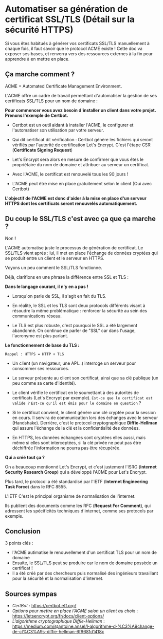 # Automatiser sa génération de certificat SSL/TLS (Détail sur la sécurité HTTPS)

Si vous êtes habitués à générer vos certificats SSL/TLS manuellement à chaque fois, il faut savoir que le protocol ACME existe ! Cette doc va exposer ses bases, et renverra vers des ressources externes à la fin pour apprendre à en mettre en place.

## Ça marche comment ?

ACME = Automated Certificate Management Environment.

L'ACME offre un cadre de travail permettant d'automatiser la gestion de ses certificats SSL/TLS pour un nom de domaine :

**Pour commencer vous avez besoin d'installer un client dans votre projet. Prenons l'exemple de Certbot.**

- Certbot est un outil aidant à installer l'ACME, le configurer et l'automatiser son utilisation par votre serveur.

- Qui dit certificat dit vérification : Certbot génère les fichiers qui seront vérifiés par l'autorité de certification Let's Encrypt. C'est l'étape CSR (**Certificate Signing Request**)

- Let's Encrypt sera alors en mesure de confirmer que vous êtes le propriétaire du nom de domaine et attribuer au serveur un certificat.

- Avec l'ACME, le certificat est renouvelé tous les 90 jours !

- L'ACME peut être mise en place gratuitement selon le client (Oui avec Certbot)

**L'objectif de l'ACME est donc d'aider à la mise en place d'un serveur HTTPS dont les certificats seront renouvelés automatiquement.**

## Du coup le SSL/TLS c'est avec ça que ça marche ?

Non !

L'ACME automatise juste le processus de génération de certificat. Le SSL/TLS vient après : lui, il met en place l'échange de données cryptées qui se produit entre un client et le serveur en HTTPS.

Voyons un peu comment le SSL/TLS fonctionne.

Déjà, clarifions en une phrase la différence entre SSL et TLS :

**Dans le langage courant, il n'y en a pas !**

- Lorsqu'on parle de SSL, il s'agit en fait du TLS.

- En réalité, le SSL et les TLS sont deux protocols différents visant à résoudre la même problématique : renforcer la sécurité au sein des communications réseau.

- Le TLS est plus robuste, c'est pourquoi le SSL a été largement abandonné. On continue de parler de "SSL" car dans l'usage, l'acronyme est plus parlant.

**Le fonctionnement de base du TLS :**

`Rappel : HTTPS = HTTP + TLS`

- Un client (un navigateur, une API...) interroge un serveur pour consommer ses ressources.

- Le serveur présente au client son certificat, ainsi que sa clé publique (un peu comme sa carte d'identité).

- Le client vérifie le certificat en le soumettant à des autorités de certificats (Let's Encrypt par exemple). `Est-ce que le certificat est valide ?` `Est-ce qu'il est émis pour le domaine en question` ?

- Si le certificat convient, le client génère une clé cryptée pour la session en cours. Il servira de communication lors des échanges avec le serveur (Handshake). Derrière, c'est le protocol cryptographique **Diffie-Hellman** qui assure l'échange de la clé et la confidentialité des données.

- En HTTPS, les données échangées sont cryptées elles aussi, mais même si elles sont interceptées, si la clé privée ne peut pas être déchiffrée l'information ne pourra pas être récupérée.

**Qui a créé tout ça ?**

On a beaucoup mentionné Let's Encrypt, et c'est justement l'ISRG (**Internet Security Research Group**) qui a développé l'ACME pour Let's Encrypt.

Plus tard, le protocol a été standardisé par l'IETF (**Internet Engineering Task Force**) dans le RFC 8555.

L'IETF C'est le principal organisme de normalisation de l'internet.

Ils publient des documents comme les RFC (**Request For Comment**), qui adressent les spécificités techniques d'internet, comme ses protocols par exemple.

## Conclusion

3 points clés :

- l'ACME autimatise le renouvellement d'un certificat TLS pour un nom de domaine
- Ensuite, le SSL/TLS peut se produire car le nom de domaine possède un certificat !
- Il a été créé par des chercheurs puis normalisé des ingénieurs travaillant pour la sécurité et la normalisation d'internet.

## Sources sympas

- _CertBot_ : https://certbot.eff.org/
- _Options pour mettre en place l'ACME selon un client au choix_ : https://letsencrypt.org/fr/docs/client-options/
- _L'algorithme cryptographique Diffie-Hellman_ : https://medium.com/@antoine.ansel/l-algorithme-d-%C3%A9change-de-cl%C3%A9s-diffie-hellman-6f9681d1418c
